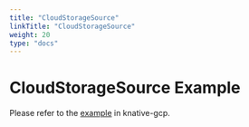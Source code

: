 ```yaml
---
title: "CloudStorageSource"
linkTitle: "CloudStorageSource"
weight: 20
type: "docs"
---
```


# CloudStorageSource Example

Please refer to the [example](https://github.com/google/knative-gcp/blob/master/docs/examples/cloudstoragesource/README.md) in knative-gcp.